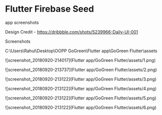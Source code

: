 # Flutter Firebase Seed   

app screenshots 

Design Credit - https://dribbble.com/shots/5239966-Daily-UI-001

Screenshots

C:\Users\Rahul\Desktop\OOPP GoGreen\Flutter app\GoGreen Flutter\assets

![screenshot_20180920-214017](Flutter app/GoGreen Flutter/assets/1.png)

![screenshot_20180920-213737](Flutter app/GoGreen Flutter/assets/2.png)

![screenshot_20180920-213122](Flutter app/GoGreen Flutter/assets/3.png)

![screenshot_20180920-213122](Flutter app/GoGreen Flutter/assets/4.png)

![screenshot_20180920-213122](Flutter app/GoGreen Flutter/assets/5.png)

![screenshot_20180920-213122](Flutter app/GoGreen Flutter/assets/6.png)


